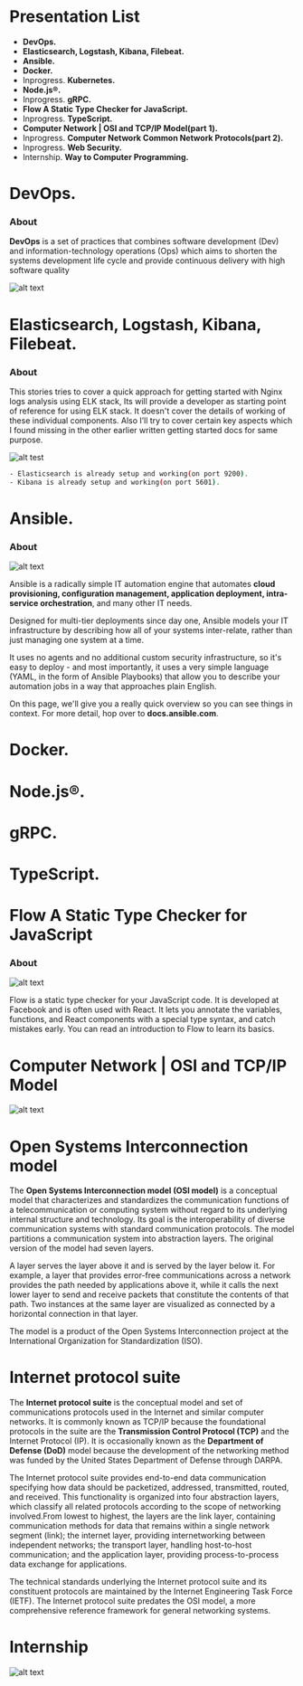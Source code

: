 # Presentation List

- **DevOps.**
- **Elasticsearch, Logstash, Kibana, Filebeat.**
- **Ansible.**
- **Docker.**
- Inprogress. **Kubernetes.**
- **Node.js®.**
- Inprogress. **gRPC.**
- **Flow A Static Type Checker for JavaScript.**
- Inprogress. **TypeScript.**
- **Computer Network | OSI and TCP/IP Model(part 1).**
- Inprogress. **Computer Network Common Network Protocols(part 2).**
- Inprogress. **Web Security.**
- Internship. **Way to Computer Programming.**

# DevOps.

### About

**DevOps** is a set of practices that combines software development (Dev) and information-technology operations (Ops) which aims to shorten the systems development life cycle and provide continuous delivery with high software quality

![alt text](https://d1fmx1rbmqrxrr.cloudfront.net/zdnet/i/edit/ne/2017/05/devops-and-user-experience-at-concur-620.jpg)

# Elasticsearch, Logstash, Kibana, Filebeat.

### About

This stories tries to cover a quick approach for getting started with Nginx logs analysis using ELK stack, Its will provide a developer as starting point of reference for using ELK stack. It doesn't cover the details of working of these individual components. Also I’ll try to cover certain key aspects which I found missing in the other earlier written getting started docs for same purpose.

![alt test](https://fiverr-res.cloudinary.com/images/t_main1,q_auto,f_auto/gigs/114348022/original/b3914eddb4c6bdf9d04a8b9643bc31430a5f24e9/be-your-back-office-for-elk-stack-data-pipeline.png)

```sh
- Elasticsearch is already setup and working(on port 9200).
- Kibana is already setup and working(on port 5601).
```

# Ansible.

### About

![alt text](https://i1.wp.com/blog.knoldus.com/wp-content/uploads/2019/08/ansible.png?fit=940%2C400&ssl=1)

Ansible is a radically simple IT automation engine that automates **cloud provisioning, configuration management, application deployment, intra-service orchestration**, and many other IT needs.

Designed for multi-tier deployments since day one, Ansible models your IT infrastructure by describing how all of your systems inter-relate, rather than just managing one system at a time.

It uses no agents and no additional custom security infrastructure, so it's easy to deploy - and most importantly, it uses a very simple language (YAML, in the form of Ansible Playbooks) that allow you to describe your automation jobs in a way that approaches plain English.

On this page, we'll give you a really quick overview so you can see things in context. For more detail, hop over to **docs.ansible.com**.

# Docker.

# Node.js®.

# gRPC.

# TypeScript.

# Flow A Static Type Checker for JavaScript

### About

![alt text](https://cdn-images-1.medium.com/max/1200/1*ulwmJZfctsdMiwO8HRFDKQ.png)

Flow is a static type checker for your JavaScript code. It is developed at Facebook and is often used with React. It lets you annotate the variables, functions, and React components with a special type syntax, and catch mistakes early. You can read an introduction to Flow to learn its basics.

# Computer Network | OSI and TCP/IP Model

![alt text](https://miro.medium.com/max/1200/0*9oXXYqWSMNY4y02_.png)

# Open Systems Interconnection model

The **Open Systems Interconnection model (OSI model)** is a conceptual model that characterizes and standardizes the communication functions of a telecommunication or computing system without regard to its underlying internal structure and technology. Its goal is the interoperability of diverse communication systems with standard communication protocols. The model partitions a communication system into abstraction layers. The original version of the model had seven layers.

A layer serves the layer above it and is served by the layer below it. For example, a layer that provides error-free communications across a network provides the path needed by applications above it, while it calls the next lower layer to send and receive packets that constitute the contents of that path. Two instances at the same layer are visualized as connected by a horizontal connection in that layer.

The model is a product of the Open Systems Interconnection project at the International Organization for Standardization (ISO).

# Internet protocol suite

The **Internet protocol suite** is the conceptual model and set of communications protocols used in the Internet and similar computer networks. It is commonly known as TCP/IP because the foundational protocols in the suite are the **Transmission Control Protocol (TCP)** and the Internet Protocol (IP). It is occasionally known as the **Department of Defense (DoD)** model because the development of the networking method was funded by the United States Department of Defense through DARPA.

The Internet protocol suite provides end-to-end data communication specifying how data should be packetized, addressed, transmitted, routed, and received. This functionality is organized into four abstraction layers, which classify all related protocols according to the scope of networking involved.From lowest to highest, the layers are the link layer, containing communication methods for data that remains within a single network segment (link); the internet layer, providing internetworking between independent networks; the transport layer, handling host-to-host communication; and the application layer, providing process-to-process data exchange for applications.

The technical standards underlying the Internet protocol suite and its constituent protocols are maintained by the Internet Engineering Task Force (IETF). The Internet protocol suite predates the OSI model, a more comprehensive reference framework for general networking systems.

# Internship

![alt text](https://abaforlawstudents.com/wp-content/uploads/2016/03/internships.jpg)
